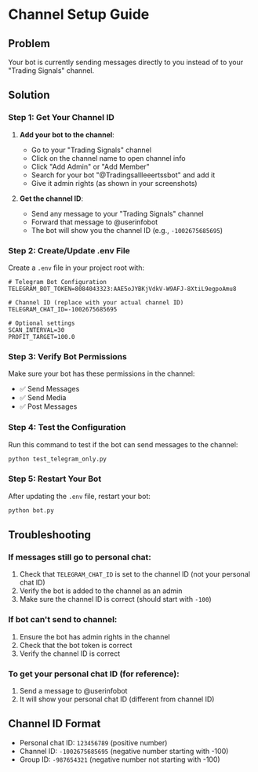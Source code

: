 # Channel Setup Guide

## Problem
Your bot is currently sending messages directly to you instead of to your "Trading Signals" channel.

## Solution

### Step 1: Get Your Channel ID

1. **Add your bot to the channel**:
   - Go to your "Trading Signals" channel
   - Click on the channel name to open channel info
   - Click "Add Admin" or "Add Member"
   - Search for your bot "@Tradingsallleeertssbot" and add it
   - Give it admin rights (as shown in your screenshots)

2. **Get the channel ID**:
   - Send any message to your "Trading Signals" channel
   - Forward that message to @userinfobot
   - The bot will show you the channel ID (e.g., `-1002675685695`)

### Step 2: Create/Update .env File

Create a `.env` file in your project root with:

```env
# Telegram Bot Configuration
TELEGRAM_BOT_TOKEN=8084043323:AAE5oJYBKjVdkV-W9AFJ-8XtiL9egpoAmu8

# Channel ID (replace with your actual channel ID)
TELEGRAM_CHAT_ID=-1002675685695

# Optional settings
SCAN_INTERVAL=30
PROFIT_TARGET=100.0
```

### Step 3: Verify Bot Permissions

Make sure your bot has these permissions in the channel:
- ✅ Send Messages
- ✅ Send Media
- ✅ Post Messages

### Step 4: Test the Configuration

Run this command to test if the bot can send messages to the channel:

```bash
python test_telegram_only.py
```

### Step 5: Restart Your Bot

After updating the `.env` file, restart your bot:

```bash
python bot.py
```

## Troubleshooting

### If messages still go to personal chat:
1. Check that `TELEGRAM_CHAT_ID` is set to the channel ID (not your personal chat ID)
2. Verify the bot is added to the channel as an admin
3. Make sure the channel ID is correct (should start with `-100`)

### If bot can't send to channel:
1. Ensure the bot has admin rights in the channel
2. Check that the bot token is correct
3. Verify the channel ID is correct

### To get your personal chat ID (for reference):
1. Send a message to @userinfobot
2. It will show your personal chat ID (different from channel ID)

## Channel ID Format
- Personal chat ID: `123456789` (positive number)
- Channel ID: `-1002675685695` (negative number starting with -100)
- Group ID: `-987654321` (negative number not starting with -100) 
